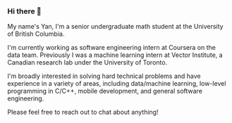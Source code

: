 ### Hi there 👋

My name's Yan, I'm a senior undergraduate math student at the University of British Columbia.

I'm currently working as software engineering intern at Coursera on the data team. Previously I was a machine learning intern at Vector Institute, a Canadian research lab under the University of Toronto.

I'm broadly interested in solving hard technical problems and have experience in a variety of areas, including data/machine learning, low-level programming in C/C++, mobile development, and general software engineering.

Please feel free to reach out to chat about anything!
